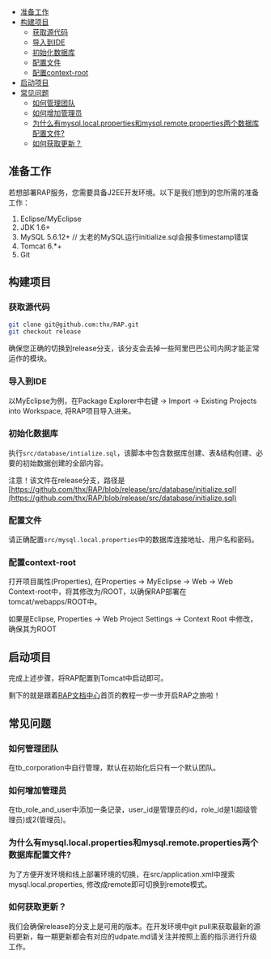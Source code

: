 
<!-- toc -->

* [准备工作](#准备工作)
* [构建项目](#构建项目)
  * [获取源代码](#获取源代码)
  * [导入到IDE](#导入到ide)
  * [初始化数据库](#初始化数据库)
  * [配置文件](#配置文件)
  * [配置context-root](#配置context-root)
* [启动项目](#启动项目)
* [常见问题](#常见问题)
  * [如何管理团队](#如何管理团队)
  * [如何增加管理员](#如何增加管理员)
  * [为什么有mysql.local.properties和mysql.remote.properties两个数据库配置文件?](#为什么有mysqllocalproperties和mysqlremoteproperties两个数据库配置文件)
  * [如何获取更新？](#如何获取更新)

<!-- toc stop -->


## 准备工作

若想部署RAP服务，您需要具备J2EE开发环境。以下是我们想到的您所需的准备工作：

1. Eclipse/MyEclipse
2. JDK 1.6+
3. MySQL 5.6.12+  // 太老的MySQL运行initialize.sql会报多timestamp错误
4. Tomcat 6.*+
5. Git

## 构建项目

### 获取源代码

```bash
git clone git@github.com:thx/RAP.git
git checkout release
```

确保您正确的切换到release分支，该分支会去掉一些阿里巴巴公司内网才能正常运作的模块。

### 导入到IDE

以MyEclipse为例，在Package Explorer中右键 -> Import -> Existing Projects into Workspace, 将RAP项目导入进来。

### 初始化数据库

执行`src/database/intialize.sql`，该脚本中包含数据库创建、表&结构创建、必要的初始数据创建的全部内容。

注意！该文件在release分支，路径是[https://github.com/thx/RAP/blob/release/src/database/initialize.sql](https://github.com/thx/RAP/blob/release/src/database/initialize.sql)

### 配置文件

请正确配置`src/mysql.local.properties`中的数据库连接地址、用户名和密码。

### 配置context-root

打开项目属性(Properties), 在Properties -> MyEclipse -> Web -> Web Context-root中，将其修改为/ROOT，以确保RAP部署在tomcat/webapps/ROOT中。

如果是Eclipse, Properties -> Web Project Settings -> Context Root 中修改，确保其为ROOT

## 启动项目

完成上述步骤，将RAP配置到Tomcat中启动即可。

剩下的就是跟着[RAP文档中心](http://thx.alibaba-inc.com/RAP)首页的教程一步一步开启RAP之旅啦！

## 常见问题

### 如何管理团队

在tb_corporation中自行管理，默认在初始化后只有一个默认团队。

### 如何增加管理员

在tb\_role\_and\_user中添加一条记录，user_id是管理员的id，role_id是1(超级管理员)或2(管理员)。

### 为什么有mysql.local.properties和mysql.remote.properties两个数据库配置文件?

为了方便开发环境和线上部署环境的切换，在src/application.xml中搜索mysql.local.properties, 修改成remote即可切换到remote模式。

### 如何获取更新？

我们会确保release的分支上是可用的版本。在开发环境中git pull来获取最新的源码更新，每一期更新都会有对应的udpate.md请关注并按照上面的指示进行升级工作。
